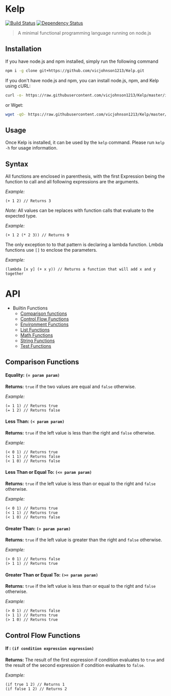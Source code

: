 # Kelp

[![Build Status](https://travis-ci.org/vicjohnson1213/Kelp.svg?branch=master)](https://travis-ci.org/vicjohnson1213/Kelp) [![Dependency Status](https://david-dm.org/vicjohnson1213/Kelp.svg)](https://david-dm.org/vicjohnson1213/Kelp)

> A minimal functional programming language running on node.js

## Installation

If you have node.js and npm installed, simply run the following command

```bash
npm i -g clone git+https://github.com/vicjohnson1213/Kelp.git
```

If you don't have node.js and npm, you can install node.js, npm, and Kelp using cURL:

```bash
curl -o- https://raw.githubusercontent.com/vicjohnson1213/Kelp/master/install.sh | bash
```

or Wget:

```bash
wget -qO- https://raw.githubusercontent.com/vicjohnson1213/Kelp/master/install.sh | bash
```

## Usage

Once Kelp is installed, it can be used by the `kelp` command.  Please run `kelp -h` for usage information.

## Syntax

All functions are enclosed in parenthesis, with the first Expression being the function to call and all following expressions are the arguments.

*Example:*
```
(+ 1 2) // Returns 3
```

*Note:* All values can be replaces with function calls that evaluate to the expected type.

*Example:*
```
(+ 1 2 (* 2 3)) // Returns 9
```

The only exception to to that pattern is declaring a lambda function.  Lmbda functions use `[]` to enclose the parameters.

*Example:*
```
(lambda [x y] (+ x y)) // Returns a function that will add x and y together
```

# API

- Builtin Functions
    - [Comparison functions](#comparison-functions)
    - [Control Flow Functions](#control-flow-functions)
    - [Environment Functions](#environment-functions)
    - [List Functions](#list-functions)
    - [Math Functions](#math-functions)
    - [String Functions](#string-functions)
    - [Test Functions](#test-functions)


## Comparison Functions

#### Equality: `(= param param)`

**Returns:** `true` if the two values are equal and `false` otherwise.

*Example:*
```
(= 1 1) // Returns true
(= 1 2) // Returns false
```

#### Less Than: `(< param param)`

**Returns:** `true` if the left value is less than the right and `false` otherwise.

*Example:*
```
(< 0 1) // Returns true
(< 1 1) // Returns false
(< 1 0) // Returns false
```

#### Less Than or Equal To: `(<= param param)`

**Returns:** `true` if the left value is less than or equal to the right and `false` otherwise.

*Example:*
```
(< 0 1) // Returns true
(< 1 1) // Returns true
(< 1 0) // Returns false
```

#### Greater Than: `(> param param)`

**Returns:** `true` if the left value is greater than the right and `false` otherwise.

*Example:*
```
(> 0 1) // Returns false
(> 1 1) // Returns true
```

#### Greater Than or Equal To: `(>= param param)`

**Returns:** `true` if the left value is less than or equal to the right and `false` otherwise.

*Example:*
```
(> 0 1) // Returns false
(> 1 1) // Returns true
(> 1 0) // Returns true
```

## Control Flow Functions

#### If : `(if condition expression expression)`

**Returns:** The result of the first expression if condition evaluates to `true` and the result of the second expression if condition evaluates to `false`.

*Example:*
```
(if true 1 2) // Returns 1
(if false 1 2) // Returns 2
```
